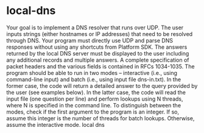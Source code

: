 local-dns
=========

Your goal is to implement a DNS resolver that runs over UDP. The user inputs strings (either hostnames or IP addresses) that need to be resolved through DNS. Your program must directly use UDP and parse DNS responses without using any shortcuts from Platform SDK. The answers returned by the local DNS server must be displayed to the user including any additional records and multiple answers. A complete specification of packet headers and the various fields is contained in RFCs 1034-1035.
The program should be able to run in two modes – interactive (i.e., using command-line input) and batch (i.e., using input file dns-in.txt). In the former case, the code will return a detailed answer to the query provided by the user (see examples below). In the latter case, the code will read the input file (one question per line) and perform lookups using N threads, where N is specified in the command line. To distinguish between the modes, check if the first argument to the program is an integer. If so, assume this integer is the number of threads for batch lookups. Otherwise, assume the interactive mode.
local dns
